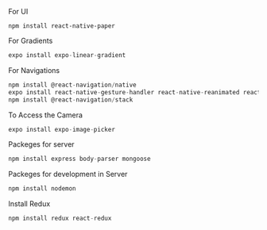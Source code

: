 

For UI
```
npm install react-native-paper
```

For Gradients
```js
expo install expo-linear-gradient
```

For Navigations
```js
npm install @react-navigation/native
expo install react-native-gesture-handler react-native-reanimated react-native-screens react-native-safe-area-context @react-native-community/masked-view
npm install @react-navigation/stack
```

To Access the Camera
```js
expo install expo-image-picker
```

Packeges for server
```js
npm install express body-parser mongoose
```

Packeges for development in Server
```js
npm install nodemon
```

Install Redux
```js
npm install redux react-redux
```
